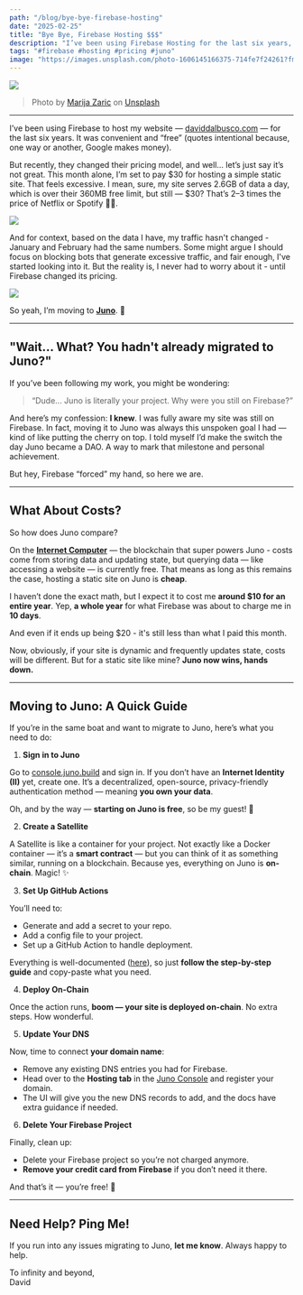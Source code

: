 ```yaml
---
path: "/blog/bye-bye-firebase-hosting"
date: "2025-02-25"
title: "Bye Bye, Firebase Hosting $$$"
description: "I’ve been using Firebase Hosting for the last six years, but the new pricing changes have pushed me away."
tags: "#firebase #hosting #pricing #juno"
image: "https://images.unsplash.com/photo-1606145166375-714fe7f24261?fm=jpg&q=80&w=1080&ixlib=rb-4.0.3&ixid=M3wxMjA3fDB8MHxwaG90by1wYWdlfHx8fGVufDB8fHx8fA%3D%3D"
---
```


![](https://cdn-images-1.medium.com/max/1600/1*rkJkG5mkhIDjcJrCR1fivQ.jpeg)

> Photo by [Marija Zaric](https://unsplash.com/fr/@simplicity?utm_content=creditCopyText&utm_medium=referral&utm_source=unsplash) on [Unsplash](https://unsplash.com/fr/photos/blanc-et-noir-je-taime-impression-sur-mur-en-beton-gris-q73jLftKN-A?utm_content=creditCopyText&utm_medium=referral&utm_source=unsplash)

---

I’ve been using Firebase to host my website — [daviddalbusco.com](https://daviddalbusco.com/) — for the last six years. It was convenient and “free” (quotes intentional because, one way or another, Google makes money).

But recently, they changed their pricing model, and well... let’s just say it’s not great. This month alone, I’m set to pay $30 for hosting a simple static site. That feels excessive. I mean, sure, my site serves 2.6GB of data a day, which is over their 360MB free limit, but still — $30? That’s 2–3 times the price of Netflix or Spotify 🤷‍♂️.

![](https://cdn-images-1.medium.com/max/1600/1*tvNeqm3X1W0YHGt8tOX3tA.png)

And for context, based on the data I have, my traffic hasn't changed - January and February had the same numbers. Some might argue I should focus on blocking bots that generate excessive traffic, and fair enough, I've started looking into it. But the reality is, I never had to worry about it - until Firebase changed its pricing.

![](https://cdn-images-1.medium.com/max/1600/1*pWv3bYVG7HYNrzG2nt-YEQ.png)

So yeah, I’m moving to [**Juno**](https://juno.build/). 🚀

---

## "Wait… What? You hadn't already migrated to Juno?"

If you’ve been following my work, you might be wondering:

> “Dude... Juno is literally your project. Why were you still on Firebase?”

And here’s my confession: **I knew**. I was fully aware my site was still on Firebase. In fact, moving it to Juno was always this unspoken goal I had — kind of like putting the cherry on top. I told myself I’d make the switch the day Juno became a DAO. A way to mark that milestone and personal achievement.

But hey, Firebase “forced” my hand, so here we are.

---

## What About Costs?

So how does Juno compare?

On the **[Internet Computer](https://internetcomputer.org/)** — the blockchain that super powers Juno - costs come from storing data and updating state, but querying data — like accessing a website — is currently free. That means as long as this remains the case, hosting a static site on Juno is **cheap**.

I haven’t done the exact math, but I expect it to cost me **around $10 for an entire year**. Yep, **a whole year** for what Firebase was about to charge me in **10 days**.

And even if it ends up being $20 - it's still less than what I paid this month.

Now, obviously, if your site is dynamic and frequently updates state, costs will be different. But for a static site like mine? **Juno now wins, hands down.**

---

## Moving to Juno: A Quick Guide

If you’re in the same boat and want to migrate to Juno, here’s what you need to do:

1.  **Sign in to Juno**

Go to [console.juno.build](https://console.juno.build) and sign in. If you don’t have an **Internet Identity (II)** yet, create one. It’s a decentralized, open-source, privacy-friendly authentication method — meaning **you own your data**.

Oh, and by the way — **starting on Juno is free**, so be my guest! 🎉

2. **Create a Satellite**

A Satellite is like a container for your project. Not exactly like a Docker container — it’s a **smart contract** — but you can think of it as something similar, running on a blockchain. Because yes, everything on Juno is **on-chain**. Magic! ✨

3. **Set Up GitHub Actions**

You’ll need to:

- Generate and add a secret to your repo.
- Add a config file to your project.
- Set up a GitHub Action to handle deployment.

Everything is well-documented ([here](https://juno.build/docs/guides/github-actions)), so just **follow the step-by-step guide** and copy-paste what you need.

4. **Deploy On-Chain**

Once the action runs, **boom — your site is deployed on-chain**. No extra steps. How wonderful.

5. **Update Your DNS**

Now, time to connect **your domain name**:

- Remove any existing DNS entries you had for Firebase.
- Head over to the **Hosting tab** in the [Juno Console](https://console.juno.build/) and register your domain.
- The UI will give you the new DNS records to add, and the docs have extra guidance if needed.

6. **Delete Your Firebase Project**

Finally, clean up:

- Delete your Firebase project so you’re not charged anymore.
- **Remove your credit card from Firebase** if you don’t need it there.

And that’s it — you’re free! 🚀

---

## Need Help? Ping Me!

If you run into any issues migrating to Juno, **let me know**. Always happy to help.

To infinity and beyond,  
David
